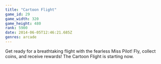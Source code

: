 ```yaml
---
title: "Cartoon Flight"
game_id: 29
game_width: 320
game_height: 480
rank: 5900
date: 2014-06-05T12:46:21.685Z
genres: arcade
---
```

Get ready for a breathtaking flight with the fearless Miss Pilot! Fly, collect coins, and receive rewards! The Cartoon Flight is starting now.